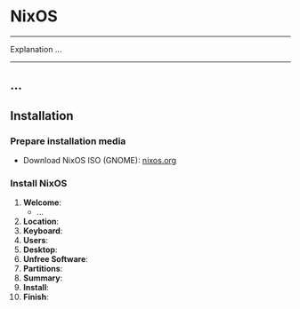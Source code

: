 # NixOS

---

Explanation ...

---

## ...

## Installation

### Prepare installation media

- Download NixOS ISO (GNOME): [nixos.org](https://nixos.org/download/#graphical-iso-image)

### Install NixOS

1. **Welcome**:
   - ...
3. **Location**:
4. **Keyboard**:
5. **Users**:
6. **Desktop**:
7. **Unfree Software**:
8. **Partitions**:
9. **Summary**:
10. **Install**:
11. **Finish**:

